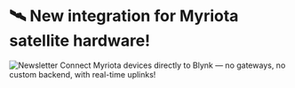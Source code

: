 # 🛰️ New integration for Myriota satellite hardware!
![Newsletter](https://github.com/user-attachments/assets/89ac2759-b0cb-41a6-ac9b-14bdb09e4682)
Connect Myriota devices directly to Blynk — no gateways, no custom backend, with real-time uplinks!
